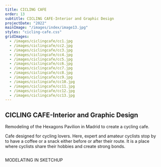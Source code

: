 ```yaml
---
title: CICLING CAFE
order: 13
subtitle: CICLING CAFE-Interior and Graphic Design
projectDate: "2022"
mainImage: "/images/index/image13.jpg"
styles: "cicling-cafe.css"
gridImages:
  - /images/ciclingcafe/cc1.jpg
  - /images/ciclingcafe/cc2.jpg
  - /images/ciclingcafe/cc3.jpg
  - /images/ciclingcafe/cc4.jpg
  - /images/ciclingcafe/cc5.jpg
  - /images/ciclingcafe/cc6.jpg
  - /images/ciclingcafe/cc7.jpg
  - /images/ciclingcafe/cc8.jpg
  - /images/ciclingcafe/cc9.jpg
  - /images/ciclingcafe/cc10.jpg
  - /images/ciclingcafe/cc11.jpg
  - /images/ciclingcafe/cc12.jpg
  - /images/ciclingcafe/cc13.jpg
---
```


<section class="section">
    <div class="details-container">
        <h1 class="title">CICLING CAFE-Interior and Graphic Design</h1>
        <p class="description">Remodeling of the Hexagons Pavilion in Madrid to create a cycling cafe.</p>
        <p class="description">Cafe designed for cycling lovers. Here, expert and amateur cyclists stop by to have a coffee or a snack either before or after their route. It is a place where cyclists share their hobbies and create strong bonds.</p>
    </div>
    <div class="grid container">
        <div class="image-container">
            <img class="img" src="/images/ciclingcafe/cc1.jpg" alt="">
        </div>
        <p class="description">MODELATING IN SKETCHUP</p>
        <div class="grid one">
                <div class="image-container">
                    <img class="img modal-trigger" src="/images/ciclingcafe/cc2.jpg" alt="">
                </div>
                <div class="image-container">
                    <img class="img modal-trigger" src="/images/ciclingcafe/cc3.jpg" alt="">
                </div>
                <div class="image-container">
                    <img class="img modal-trigger" src="/images/ciclingcafe/cc4.jpg" alt="">
                </div>
                <div class="image-container">
                     <img class="img modal-trigger" src="/images/ciclingcafe/cc5.jpg" alt="">
                </div>
                <div class="image-container">
                    <img class="img modal-trigger" src="/images/ciclingcafe/cc6.jpg" alt="">
                </div>
                <div class="image-container">
                    <img class="img modal-trigger" src="/images/ciclingcafe/cc7.jpg" alt="">
                </div>
                <div class="image-container">
                    <img class="img modal-trigger" src="/images/ciclingcafe/cc8.jpg" alt="">
                </div>
                <div class="image-container">
                    <img class="img modal-trigger" src="/images/ciclingcafe/cc9.jpg" alt="">
                </div>
                <div class="image-container">
                    <img class="img modal-trigger" src="/images/ciclingcafe/cc10.jpg" alt="">
                </div>
        </div>
    </div>
</section>
